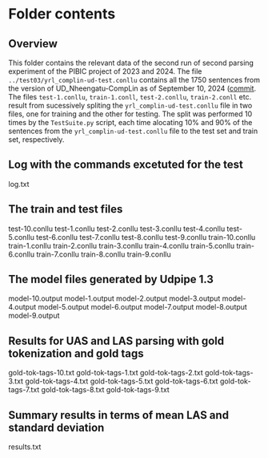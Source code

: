 # Folder contents
## Overview
This folder contains the relevant data of the second run of second parsing experiment of the PIBIC project of 2023 and 2024. The file `../test03/yrl_complin-ud-test.conllu` contains all the 1750 sentences from the version of UD_Nheengatu-CompLin as of September 10, 2024 ([commit](https://github.com/CompLin/nheengatu/commit/eb6529a96166213db9de1bb020229cb85444a9b6). The files `test-1.conllu`, `train-1.conll`, `test-2.conllu`, `train-2.conll` etc. result from sucessively spliting the `yrl_complin-ud-test.conllu` file in two files, one for training and the other for testing. The split was performed 10 times by the `TestSuite.py` script, each time alocating 10% and 90% of the sentences from the `yrl_complin-ud-test.conllu` file to the test set and train set, respectively.

## Log with the commands excetuted for the test
log.txt

## The train and test files
test-10.conllu
test-1.conllu
test-2.conllu
test-3.conllu
test-4.conllu
test-5.conllu
test-6.conllu
test-7.conllu
test-8.conllu
test-9.conllu
train-10.conllu
train-1.conllu
train-2.conllu
train-3.conllu
train-4.conllu
train-5.conllu
train-6.conllu
train-7.conllu
train-8.conllu
train-9.conllu

## The model files generated by Udpipe 1.3
model-10.output
model-1.output
model-2.output
model-3.output
model-4.output
model-5.output
model-6.output
model-7.output
model-8.output
model-9.output

## Results for UAS and LAS parsing with gold tokenization and gold tags
gold-tok-tags-10.txt
gold-tok-tags-1.txt
gold-tok-tags-2.txt
gold-tok-tags-3.txt
gold-tok-tags-4.txt
gold-tok-tags-5.txt
gold-tok-tags-6.txt
gold-tok-tags-7.txt
gold-tok-tags-8.txt
gold-tok-tags-9.txt

## Summary results in terms of mean LAS and standard deviation
results.txt


